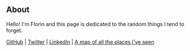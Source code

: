 ## About

Hello! I'm Florin and this page is dedicated to the random things I tend to forget.

[GitHub](https://github.com/lipanski/)
|
[Twitter](https://twitter.com/helloflorin)
|
[LinkedIn](https://www.linkedin.com/in/florinlipan/)
|
[A map of all the places I've seen](/map)
